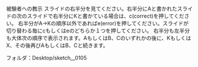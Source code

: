 被験者への教示
  スライドの右半分を見てください。右半分にAと書かれたスライドの次のスライドで右半分にKと書かている場合は、c(correct)を押してください。
  右半分がA→Kの順序以外であればe(error)を押してください。スライドが切り替わる毎にcもしくはeのどちらか１つを押してください。
  右半分も左半分も大体次の順序で表示されます。AもしくはB、Cのいずれかの後に、KもしくはX、その後再びAもしくはB、Cと続きます。
  
  フォルダ：Desktop/sketch__0105
